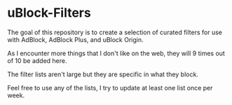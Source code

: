 # uBlock-Filters
The goal of this repository is to create a selection of curated filters for use with AdBlock, AdBlock Plus, and uBlock Origin.

As I encounter more things that I don't like on the web, they will 9 times out of 10 be added here.

The filter lists aren't large but they are specific in what they block.

Feel free to use any of the lists, I try to update at least one list once per week.
